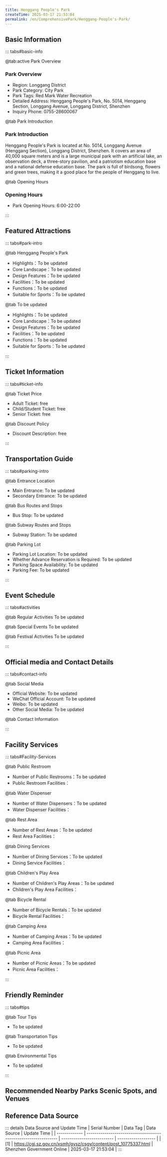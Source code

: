 ```yaml
---
title: Henggang People's Park
createTime: 2025-03-17 21:53:04
permalink: /en/ComprehensivePark/Henggang-People's-Park/
---
```



<script setup>
import ImageSwiper from '/.vuepress/theme/components/ImageSwiper.vue'
// 轮播图数据
const swiperItems = [
    {
                link: 'https://cgj.sz.gov.cn/img/4/4005/4005992/10775337.jpg',
                title: 'Henggang Peoples Park',
                description: '',
                author: 'Shenzhen Government Online',
                date: '2025/03/17'
                },
  {
                link: 'https://cgj.sz.gov.cn/img/4/4005/4005992/10775337.jpg',
                title: 'Henggang Peoples Park',
                description: '',
                author: 'Shenzhen Government Online',
                date: '2025/03/17'
                }
]
// 配置项
const swiperConfig = {
  height: 500,
  showInfo: true
}
</script>
<!-- 轮播图组件 -->
<ImageSwiper :items="swiperItems" :config="swiperConfig" />



## Basic Information

::: tabs#basic-info

@tab:active Park Overview
### Park Overview
- Region: Longgang District
- Park Category: City Park
- Park Tags: Red Mark Water Recreation
- Detailed Address: Henggang People's Park, No. 5014, Henggang Section, Longgang Avenue, Longgang District, Shenzhen
- Inquiry Phone: 0755-28600067

@tab Park Introduction
### Park Introduction
 Henggang People's Park is located at No. 5014, Longgang Avenue (Henggang Section), Longgang District, Shenzhen. It covers an area of 40,000 square meters and is a large municipal park with an artificial lake, an observation deck, a three-story pavilion, and a patriotism education base and a national defense education base. The park is full of birdsong, flowers and green trees, making it a good place for the people of Henggang to live.

@tab Opening Hours
### Opening Hours
- Park Opening Hours: 6:00-22:00

:::

## Featured Attractions

::: tabs#park-intro

@tab Henggang People's Park
<ImageCard
image="https://cgj.sz.gov.cn/images/index20230710_1.png"
    title="Henggang People's Park"
    description=""
    date=""
    author="Shenzhen Government Online"
/>


- Highlights：To be updated
- Core Landscape：To be updated
- Design Features：To be updated
- Facilities：To be updated
- Functions：To be updated
- Suitable for Sports：To be updated

@tab To be updated
<ImageCard
image="https://cgj.sz.gov.cn/images/index20230710_1.png"
    title="Henggang People's Park"
    description=""
    date=""
    author="Shenzhen Government Online"
/>


- Highlights：To be updated
- Core Landscape：To be updated
- Design Features：To be updated
- Facilities：To be updated
- Functions：To be updated
- Suitable for Sports：To be updated

:::

## Ticket Information

::: tabs#ticket-info

@tab Ticket Price
- Adult Ticket: free
- Child/Student Ticket: free
- Senior Ticket: free

@tab Discount Policy
- Discount Description: free

:::

## Transportation Guide

::: tabs#parking-intro

@tab Entrance Location
- Main Entrance: To be updated
- Secondary Entrance: To be updated

@tab Bus Routes and Stops
- Bus Stop: To be updated

@tab Subway Routes and Stops
- Subway Station: To be updated

@tab Parking Lot
- Parking Lot Location: To be updated
- Whether Advance Reservation is Required: To be updated
- Parking Space Availability: To be updated
- Parking Fee: To be updated

:::

## Event Schedule

::: tabs#activities

@tab Regular Activities
To be updated

@tab Special Events
To be updated

@tab Festival Activities
To be updated

:::

## Official media and Contact Details

::: tabs#contact-info

@tab Social Media
- Official Website: To be updated
- WeChat Official Account: To be updated
- Weibo: To be updated
- Other Social Media: To be updated

@tab Contact Information

:::

## Facility Services

::: tabs#Facility-Services

@tab Public Restroom
- Number of Public Restrooms：To be updated
- Public Restroom Facilities：

@tab Water Dispenser
- Number of Water Dispensers：To be updated
- Water Dispenser Facilities：

@tab Rest Area
- Number of Rest Areas：To be updated
- Rest Area Facilities：

@tab Dining Services
- Number of Dining Services：To be updated
- Dining Service Facilities：

@tab Children's Play Area
- Number of Children's Play Areas：To be updated
- Children's Play Area Facilities：

@tab Bicycle Rental
- Number of Bicycle Rentals：To be updated
- Bicycle Rental Facilities：

@tab Camping Area
- Number of Camping Areas：To be updated
- Camping Area Facilities：

@tab Picnic Area
- Number of Picnic Areas：To be updated
- Picnic Area Facilities：

:::

## Friendly Reminder

::: tabs#tips

@tab Tour Tips
- To be updated

@tab Transportation Tips
- To be updated

@tab Environmental Tips
- To be updated

:::

## Recommended Nearby Parks Scenic Spots, and Venues

<CardGrid>
  <ImageCard
        image="https://cgj.sz.gov.cn/img/4/4006/4006105/10775576.jpg"
        title="Snow Bamboo Trail Park"
        description="Xuezhujing Park is located in the Banxuegang Science and Technology City area of Bantian Subdistrict, spanning the two subdistricts of Bantian and Jihua, coveri"
        href="/en/ComprehensivePark/Xuezhujing-Park/"
        author="Shenzhen Government Online"
        date="2025/01/02"
      />
      <ImageCard
        image="https://cgj.sz.gov.cn/img/4/4006/4006105/10775576.jpg"
        title="Snow Bamboo Trail Park"
        description="Xuezhujing Park is located in the Banxuegang Science and Technology City area of Bantian Subdistrict, spanning the two subdistricts of Bantian and Jihua, coveri"
        href="/en/ComprehensivePark/Xuezhujing-Park/"
        author="Shenzhen Government Online"
        date="2025/01/02"
      />
    </CardGrid>


## Reference Data Source

::: details Data Source and Update Time
| Serial Number | Data Tag                                                        | Data Source                | Update Time         |
| ------------- | --------------------------------------------------------------- | -------------------------- | ------------------- |
| [1]           | https://cgj.sz.gov.cn/xsmh/gysz/csgy/content/post_10775337.html | Shenzhen Government Online | 2025-03-17 21:53:04 |
:::

